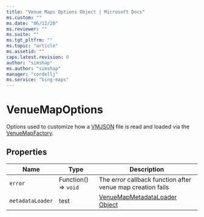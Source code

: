 ```yaml
---
title: "Venue Maps Options Object | Microsoft Docs"
ms.custom: ""
ms.date: "06/12/20"
ms.reviewer: ""
ms.suite: ""
ms.tgt_pltfrm: ""
ms.topic: "article"
ms.assetid: ""
caps.latest.revision: 0
author: "simshap"
ms.author: "simshap"
manager: "cordellj"
ms.service: "bing-maps"
---
```


# VenueMapOptions
Options used to customize how a [VMJSON](../../venues/index.md) file is read and loaded via the [VenueMapFactory](venuemapfactory-class.md).



## Properties
Name                               | Type           | Description
---------------------------------- | --------------------- | -----------------------------------
`error` | Function() => `void` | The error callback function after venue map creation fails
`metadataLoader` | test | [VenueMapMetadataLoader Object](venuemapmetadataloader-object.md)